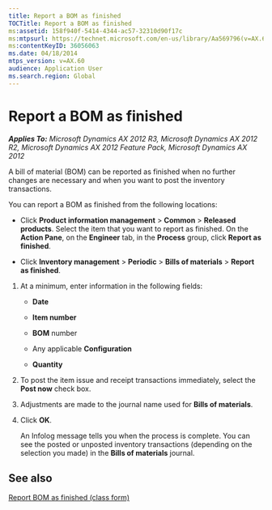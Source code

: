 ```yaml
---
title: Report a BOM as finished
TOCTitle: Report a BOM as finished
ms:assetid: 158f940f-5414-4344-ac57-32310d90f17c
ms:mtpsurl: https://technet.microsoft.com/en-us/library/Aa569796(v=AX.60)
ms:contentKeyID: 36056063
ms.date: 04/18/2014
mtps_version: v=AX.60
audience: Application User
ms.search.region: Global
---
```


# Report a BOM as finished 


_**Applies To:** Microsoft Dynamics AX 2012 R3, Microsoft Dynamics AX 2012 R2, Microsoft Dynamics AX 2012 Feature Pack, Microsoft Dynamics AX 2012_

A bill of material (BOM) can be reported as finished when no further changes are necessary and when you want to post the inventory transactions.

You can report a BOM as finished from the following locations:

  - Click **Product information management** \> **Common** \> **Released products**. Select the item that you want to report as finished. On the **Action Pane**, on the **Engineer** tab, in the **Process** group, click **Report as finished**.

  - Click **Inventory management** \> **Periodic** \> **Bills of materials** \> **Report as finished**.

<!-- end list -->

1.  At a minimum, enter information in the following fields:
    
      - **Date**
    
      - **Item number**
    
      - **BOM** number
    
      - Any applicable **Configuration**
    
      - **Quantity**

2.  To post the item issue and receipt transactions immediately, select the **Post now** check box.

3.  Adjustments are made to the journal name used for **Bills of materials**.

4.  Click **OK**.
    
    An Infolog message tells you when the process is complete. You can see the posted or unposted inventory transactions (depending on the selection you made) in the **Bills of materials** journal.

## See also

[Report BOM as finished (class form)](https://technet.microsoft.com/en-us/library/aa500110\(v=ax.60\))

  


